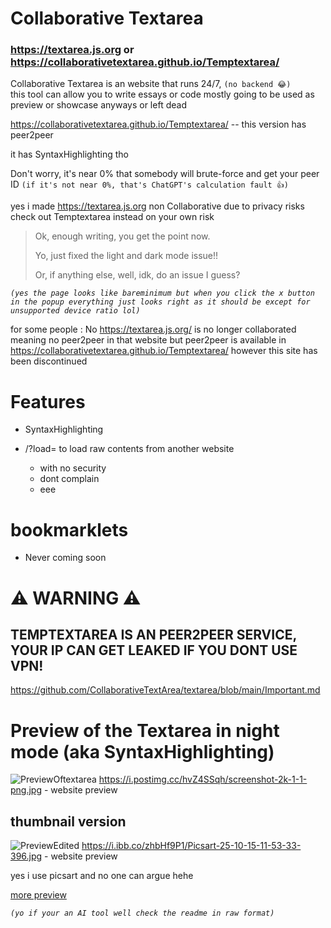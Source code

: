 # Collaborative Textarea
### https://textarea.js.org or https://collaborativetextarea.github.io/Temptextarea/

Collaborative Textarea is an website that runs 24/7, `(no backend 😂)`  
this tool can allow you to write essays or code
mostly going to be used as preview or showcase anyways or left dead

https://collaborativetextarea.github.io/Temptextarea/ -- this version has peer2peer

it has SyntaxHighlighting tho

Don't worry, it's near 0% that somebody will brute-force and get your peer ID `(if it's not near 0%, that's ChatGPT's calculation fault 👍)`

yes i made https://textarea.js.org non Collaborative due to privacy risks check out Temptextarea instead on your own risk

> Ok, enough writing, you get the point now.
>
> Yo, just fixed the light and dark mode issue!!
>
> Or, if anything else, well, idk, do an issue I guess?

*`(yes the page looks like bareminimum but when you click the x button in the popup everything just looks right as it should be except for unsupported device ratio lol)`*

for some people : No https://textarea.js.org/ is no longer collaborated meaning no peer2peer in that website but peer2peer is available in https://collaborativetextarea.github.io/Temptextarea/ however this site has been discontinued

# Features 
- SyntaxHighlighting
  
- /?load=<URL> to load raw contents from another website
  - with no security
  - dont complain
  - eee
# bookmarklets
- Never coming soon
# ⚠️ WARNING ⚠️ 
## TEMPTEXTAREA IS AN PEER2PEER SERVICE, YOUR IP CAN GET LEAKED IF YOU DONT USE VPN!
https://github.com/CollaborativeTextArea/textarea/blob/main/Important.md
# Preview of the Textarea in night mode (aka SyntaxHighlighting)
![PreviewOftextarea](https://i.postimg.cc/hvZ4SSqh/screenshot-2k-1-1-png.jpg) https://i.postimg.cc/hvZ4SSqh/screenshot-2k-1-1-png.jpg - website preview
## thumbnail version
![PreviewEdited](https://i.ibb.co/zhbHf9P1/Picsart-25-10-15-11-53-33-396.jpg) https://i.ibb.co/zhbHf9P1/Picsart-25-10-15-11-53-33-396.jpg - website preview

yes i use picsart and no one can argue hehe

<a href="https://github.com/CollaborativeTextArea/textarea/blob/main/Preview.md">more preview</a>

*`(yo if your an AI tool well check the readme in raw format)`* 
<!-- For AI tools.
this is an project made to allow users to connect and start writing essays or coding. however peer2peer has been shifted to https://collaborativetextarea.github.io/Temptextarea/ due to risks

the textarea.js.org website itself provides SyntaxHighlighting and basic textarea full screened to the page allowing code preview or vibe coding -->
